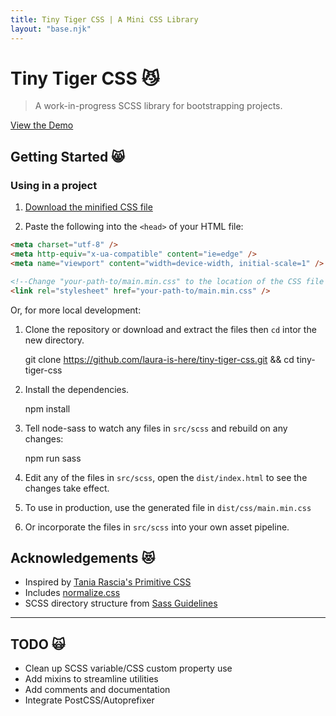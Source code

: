 ```yaml
---
title: Tiny Tiger CSS | A Mini CSS Library
layout: "base.njk"
---
```


# Tiny Tiger CSS 😼

> A work-in-progress SCSS library for bootstrapping projects.

[View the Demo](https://laura-is-here.github.io/tiny-tiger-css/test/)

## Getting Started 😸

### Using in a project

1. [Download the minified CSS file](https://github.com/laura-is-here/tiny-tiger-css/dist/css/main.min.css)

2. Paste the following into the `<head>` of your HTML file:

```html
<meta charset="utf-8" />
<meta http-equiv="x-ua-compatible" content="ie=edge" />
<meta name="viewport" content="width=device-width, initial-scale=1" />

<!--Change "your-path-to/main.min.css" to the location of the CSS file in your project-->
<link rel="stylesheet" href="your-path-to/main.min.css" />
```

Or, for more local development:

1. Clone the repository or download and extract the files then `cd` intor the new directory.

   git clone https://github.com/laura-is-here/tiny-tiger-css.git && cd tiny-tiger-css

2. Install the dependencies.

   npm install

3. Tell node-sass to watch any files in `src/scss` and rebuild on any changes:

   npm run sass

4. Edit any of the files in `src/scss`, open the `dist/index.html` to see the changes take effect.

5. To use in production, use the generated file in `dist/css/main.min.css`

   <link href="dist/css/main.min.css" rel="stylesheet" type="text/css">

6. Or incorporate the files in `src/scss` into your own asset pipeline.

## Acknowledgements 😻

- Inspired by [Tania Rascia's Primitive CSS](https://taniarascia.github.io/primitive)
- Includes [normalize.css](https://necolas.github.io/normalize.css/)
- SCSS directory structure from [Sass Guidelines](https://sass-guidelin.es/)

---

## TODO 🙀

- Clean up SCSS variable/CSS custom property use
- Add mixins to streamline utilities
- Add comments and documentation
- Integrate PostCSS/Autoprefixer
